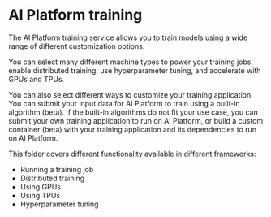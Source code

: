 # AI Platform training

The AI Platform training service allows you to train models using a wide range of different customization options.

You can select many different machine types to power your training jobs, enable distributed training, use hyperparameter 
tuning, and accelerate with GPUs and TPUs.

You can also select different ways to customize your training application. You can submit your input data for AI 
Platform to train using a built-in algorithm (beta).
If the built-in algorithms do not fit your use case, you can submit your own training application to run on AI Platform, 
or build a custom container (beta) with your training application and its dependencies to run on AI Platform.

This folder covers different functionality available in different frameworks:

 - Running a training job
 - Distributed training
 - Using GPUs
 - Using TPUs
 - Hyperparameter tuning
